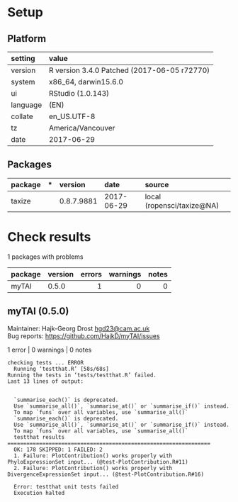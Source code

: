 # Setup

## Platform

|setting  |value                                       |
|:--------|:-------------------------------------------|
|version  |R version 3.4.0 Patched (2017-06-05 r72770) |
|system   |x86_64, darwin15.6.0                        |
|ui       |RStudio (1.0.143)                           |
|language |(EN)                                        |
|collate  |en_US.UTF-8                                 |
|tz       |America/Vancouver                           |
|date     |2017-06-29                                  |

## Packages

|package |*  |version    |date       |source                     |
|:-------|:--|:----------|:----------|:--------------------------|
|taxize  |   |0.8.7.9881 |2017-06-29 |local (ropensci/taxize@NA) |

# Check results

1 packages with problems

|package |version | errors| warnings| notes|
|:-------|:-------|------:|--------:|-----:|
|myTAI   |0.5.0   |      1|        0|     0|

## myTAI (0.5.0)
Maintainer: Hajk-Georg Drost <hgd23@cam.ac.uk>  
Bug reports: https://github.com/HajkD/myTAI/issues

1 error  | 0 warnings | 0 notes

```
checking tests ... ERROR
  Running ‘testthat.R’ [58s/68s]
Running the tests in ‘tests/testthat.R’ failed.
Last 13 lines of output:
  
  
  `summarise_each()` is deprecated.
  Use `summarise_all()`, `summarise_at()` or `summarise_if()` instead.
  To map `funs` over all variables, use `summarise_all()`
  `summarise_each()` is deprecated.
  Use `summarise_all()`, `summarise_at()` or `summarise_if()` instead.
  To map `funs` over all variables, use `summarise_all()`
  testthat results ================================================================
  OK: 178 SKIPPED: 1 FAILED: 2
  1. Failure: PlotContribution() works properly with PhyloExpressionSet input... (@test-PlotContribution.R#11) 
  2. Failure: PlotContribution() works properly with DivergenceExpressionSet input... (@test-PlotContribution.R#16) 
  
  Error: testthat unit tests failed
  Execution halted
```

